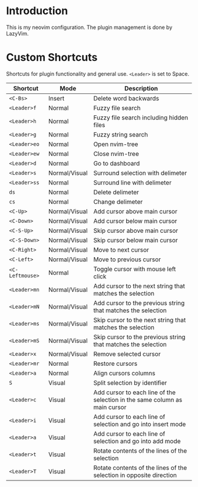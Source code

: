 # Introduction

This is my neovim configuration. The plugin management is done by LazyVim.

# Custom Shortcuts

Shortcuts for plugin functionality and general use.
`<Leader>` is set to Space.

| Shortcut          | Mode          | Description                                                                |
|-------------------|---------------|----------------------------------------------------------------------------|
| `<C-Bs>`          | Insert        | Delete word backwards                                                      |
| `<Leader>f`       | Normal        | Fuzzy file search                                                          |
| `<Leader>h`       | Normal        | Fuzzy file search including hidden files                                   |
| `<Leader>g`       | Normal        | Fuzzy string search                                                        |
| `<Leader>eo`      | Normal        | Open nvim-tree                                                             |
| `<Leader>ew`      | Normal        | Close nvim-tree                                                            |
| `<Leader>d`       | Normal        | Go to dashboard                                                            |
| `<Leader>s`       | Normal/Visual | Surround selection with delimeter                                          |
| `<Leader>ss`      | Normal        | Surround line with delimeter                                               |
| `ds`              | Normal        | Delete delimeter                                                           |
| `cs`              | Normal        | Change delimeter                                                           |
| `<C-Up>`          | Normal/Visual | Add cursor above main cursor                                               |
| `<C-Down>`        | Normal/Visual | Add cursor below main cursor                                               |
| `<C-S-Up>`        | Normal/Visual | Skip cursor above main cursor                                              |
| `<C-S-Down>`      | Normal/Visual | Skip cursor below main cursor                                              |
| `<C-Right>`       | Normal/Visual | Move to next cursor                                                        |
| `<C-Left>`        | Normal/Visual | Move to previous cursor                                                    |
| `<C-Leftmouse>`   | Normal        | Toggle cursor with mouse left click                                        |
| `<Leader>mn`      | Normal/Visual | Add cursor to the next string that matches the selection                   |
| `<Leader>mN`      | Normal/Visual | Add cursor to the previous string that matches the selection               |
| `<Leader>ms`      | Normal/Visual | Skip cursor to the next string that matches the selection                  |
| `<Leader>mS`      | Normal/Visual | Skip cursor to the previous string that matches the selection              |
| `<Leader>x`       | Normal/Visual | Remove selected cursor                                                     |
| `<Leader>mr`      | Normal        | Restore cursors                                                            |
| `<Leader>a`       | Normal        | Align cursors columns                                                      |
| `S`               | Visual        | Split selection by identifier                                              |
| `<Leader>c`       | Visual        | Add cursor to each line of the selection in the same column as main cursor |
| `<Leader>i`       | Visual        | Add cursor to each line of selection and go into insert mode               |
| `<Leader>a`       | Visual        | Add cursor to each line of selection and go into add mode                  |
| `<Leader>t`       | Visual        | Rotate contents of the lines of the selection                              |
| `<Leader>T`       | Visual        | Rotate contents of the lines of the selection in opposite direction        |
